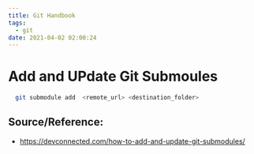 ```yaml
---
title: Git Handbook
tags:
  - git
date: 2021-04-02 02:00:24
---
```




# Add and UPdate Git Submoules


```bash
  git submodule add  <remote_url> <destination_folder>
```

## Source/Reference:
- https://devconnected.com/how-to-add-and-update-git-submodules/

